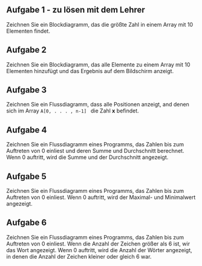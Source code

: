 ## Aufgabe 1 - zu lösen mit dem Lehrer

Zeichnen Sie ein Blockdiagramm, das die größte Zahl in einem Array mit 10 Elementen findet.


## Aufgabe 2

Zeichnen Sie ein Blockdiagramm, das alle Elemente zu einem Array mit 10 Elementen hinzufügt und das Ergebnis auf dem Bildschirm anzeigt.



## Aufgabe 3

Zeichnen Sie ein Flussdiagramm, dass alle Positionen anzeigt, and denen sich im Array ```A[0, . . . , n-1] ``` die Zahl **x** befindet.


## Aufgabe 4

Zeichnen Sie ein Flussdiagramm eines Programms, das Zahlen bis zum Auftreten von 0 einliest und deren Summe und Durchschnitt berechnet.
Wenn 0 auftritt, wird die Summe und der Durchschnitt angezeigt.


## Aufgabe 5

Zeichnen Sie ein Flussdiagramm eines Programms, das Zahlen bis zum Auftreten von 0 einliest.
Wenn 0 auftritt, wird der Maximal- und Minimalwert angezeigt.


## Aufgabe 6

Zeichnen Sie ein Flussdiagramm eines Programms, das Zahlen bis zum Auftreten von 0 einliest. Wenn die Anzahl der Zeichen größer als 6 ist,
wir das Wort angezeigt.
Wenn 0 auftritt, wird die Anzahl der Wörter angezeigt, in denen die Anzahl der Zeichen kleiner oder gleich 6 war.
